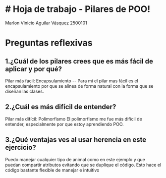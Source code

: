 # # Hoja de trabajo - Pilares de POO!

Marlon Vinicio Aguilar Vásquez 
2500101


# Preguntas reflexivas

## 1.¿Cuál de los pilares crees que es más fácil de aplicar y por qué?

Pilar más fácil: Encapsulamiento --
Para mi el pilar mas fácil es el encapsulamiento por que se alinea de forma natural con la forma que se diseñan las clases.

## 2.¿Cuál es más difícil de entender?

Pilar más difícil: Polimorfismo
El polimorfismo me fue más difícil de entender, especialmente por que estoy aprendiendo POO.

## 3.¿Qué ventajas ves al usar herencia en este ejercicio?

Puedo manejar cualquier tipo de animal como en este ejemplo y que puedan compartir atributos evitando que se duplique el código. Esto hace el código bastante flexible de manejar e intuitivo 
